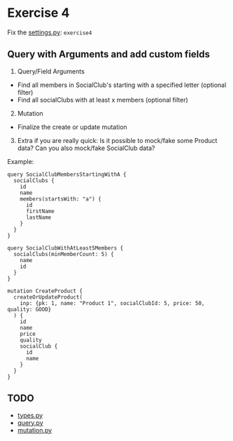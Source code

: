 # Exercise 4

Fix the [settings.py](https://github.com/Speedy1991/strawberry-workshop/blob/main/strawberry_workshop/settings.py#L4): `exercise4`

## Query with Arguments and add custom fields

1) Query/Field Arguments
- Find all members in SocialClub's starting with a specified letter (optional filter)
- Find all socialClubs with at least x members (optional filter)

2) Mutation
- Finalize the create or update mutation 


3) Extra if you are really quick: Is it possible to mock/fake some Product data? Can you also mock/fake SocialClub data?

Example:
```
query SocialClubMembersStartingWithA {
  socialClubs {
    id
    name
    members(startsWith: "a") {
      id
      firstName
      lastName
    }
  }
}

query SocialClubWithAtLeast5Members {
  socialClubs(minMemberCount: 5) {
    name
    id
  }
}

mutation CreateProduct {
  createOrUpdateProduct(
    inp: {pk: 1, name: "Product 1", socialClubId: 5, price: 50, quality: GOOD}
  ) {
    id
    name
    price
    quality
    socialClub {
      id
      name
    }
  }
}
```


## TODO

- [types.py](https://github.com/Speedy1991/strawberry-workshop/blob/main/exercise4/schema/types.py)
- [query.py](https://github.com/Speedy1991/strawberry-workshop/blob/main/exercise4/schema/query.py)
- [mutation.py](https://github.com/Speedy1991/strawberry-workshop/blob/main/exercise4/schema/mutation.py)

